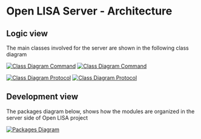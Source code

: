 # Open LISA Server - Architecture

## Logic view

The main classes involved for the server are shown in the following class diagram

[![Class Diagram Command](https://tinyurl.com/2n8rdg5z)](https://tinyurl.com/2n8rdg5z) [![Class Diagram Command](https://tinyurl.com/2n8rdg5z)](https://tinyurl.com/2n8rdg5z)<!--![Class Diagram Command](./class_diagram_command.puml)-->

[![Class Diagram Protocol](https://tinyurl.com/2qnx73yz)](https://tinyurl.com/2qnx73yz) [![Class Diagram Protocol](https://tinyurl.com/2nbx5fss)](https://tinyurl.com/2nbx5fss)<!--![Class Diagram Protocol](./class_diagram_protocol.puml)-->

## Development view

The packages diagram below, shows how the modules are organized in the server side of Open LISA project

[![Packages Diagram](https://tinyurl.com/2pnxuaj3)](https://tinyurl.com/2pnxuaj3)<!--![Packages Diagram](./packages_diagram.puml)-->